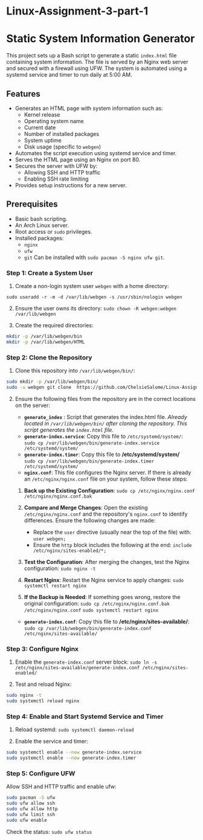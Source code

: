 # Linux-Assignment-3-part-1

# Static System Information Generator

This project sets up a Bash script to generate a static `index.html` file containing system information. The file is served by an Nginx web server and secured with a firewall using UFW. The system is automated using a systemd service and timer to run daily at 5:00 AM.

## Features

- Generates an HTML page with system information such as:
  - Kernel release
  - Operating system name
  - Current date
  - Number of installed packages
  - System uptime
  - Disk usage (specific to `webgen`)
- Automates the script execution using systemd service and timer.
- Serves the HTML page using an Nginx on port 80.
- Secures the server with UFW by:
  - Allowing SSH and HTTP traffic
  - Enabling SSH rate limiting
- Provides setup instructions for a new server.

## Prerequisites

- Basic bash scripting.
- An Arch Linux server.
- Root access or `sudo` privileges.
- Installed packages:
  - `nginx`
  - `ufw`
  - `git`
  Can be installed with `sudo pacman -S nginx ufw git`.

### Step 1: Create a System User

1. Create a non-login system user `webgen` with a home directory:

`sudo useradd -r -m -d /var/lib/webgen -s /usr/sbin/nologin webgen`

2. Ensure the user owns its directory:
`sudo chown -R webgen:webgen /var/lib/webgen`

3. Create the required directories:
```bash
mkdir -p /var/lib/webgen/bin
mkdir -p /var/lib/webgen/HTML
```

### Step 2: Clone the Repository

1. Clone this repository into `/var/lib/webgen/bin/`:
```bash
sudo mkdir -p /var/lib/webgen/bin/
sudo -u webgen git clone  https://github.com/ChelsieSalome/Linux-Assignment-3-part-1.git /var/lib/webgen/bin/
```

2. Ensure the following files from the repository are in the correct locations on the server:
    * **`generate_index`** : Script that generates the index.html file. 
        *Already located in `/var/lib/webgen/bin/` after cloning the repository. This script generates the `index.html` file.*  
    * **`generate-index.service`**: Copy this file to `/etc/systemd/system/`:  
        `sudo cp /var/lib/webgen/bin/generate-index.service /etc/systemd/system/`
    * **`generate-index.timer`**: Copy this file to **/etc/systemd/system/**  
        `sudo cp /var/lib/webgen/bin/generate-index.timer /etc/systemd/system/`
    - **`nginx.conf`**: This file configures the Nginx server. If there is already an `/etc/nginx/nginx.conf` file on your system, follow these steps:

    1. **Back up the Existing Configuration**:
     ```sudo cp /etc/nginx/nginx.conf /etc/nginx/nginx.conf.bak```

    2. **Compare and Merge Changes**:
        Open the existing `/etc/nginx/nginx.conf` and the repository's `nginx.conf` to identify differences. Ensure the following changes are made:
        
        - Replace the `user` directive (usually near the top of the file) with:
        ```user webgen;```
        - Ensure the `http` block includes the following at the end:
        ```include /etc/nginx/sites-enabled/*;```

    3. **Test the Configuration**:
        After merging the changes, test the Nginx configuration:
        ```sudo nginx -t```

    4. **Restart Nginx**:
        Restart the Nginx service to apply changes:
        ```sudo systemctl restart nginx ```

    5. **If the Backup is Needed**:
        If something goes wrong, restore the original configuration:
        ```sudo cp /etc/nginx/nginx.conf.bak /etc/nginx/nginx.conf```
        ```sudo systemctl restart nginx```

    * **`generate-index.conf`**: Copy this file to **/etc/nginx/sites-available/**:
        `sudo cp /var/lib/webgen/bin/generate-index.conf /etc/nginx/sites-available/`
    

### Step 3: Configure Nginx

1. Enable the `generate-index.conf` server block:
`sudo ln -s /etc/nginx/sites-available/generate-index.conf /etc/nginx/sites-enabled/`

3. Test and reload Nginx:

```bash
sudo nginx -t
sudo systemctl reload nginx
```

### Step 4: Enable and Start Systemd Service and Timer

1. Reload systemd:
`sudo systemctl daemon-reload`

2. Enable the service and timer:
```bash
sudo systemctl enable --now generate-index.service
sudo systemctl enable --now generate-index.timer
```


### Step 5: Configure UFW

Allow SSH and HTTP traffic and enable ufw:

```bash
sudo pacman -S ufw
sudo ufw allow ssh
sudo ufw allow http
sudo ufw limit ssh
sudo ufw enable
```
Check the status:
`sudo ufw status`



